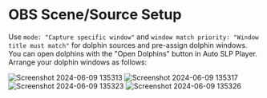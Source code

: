 # OBS Scene/Source Setup
Use `mode: "Capture specific window"` and `window match priority: "Window title must match"` for dolphin sources and pre-assign dolphin windows.
You can open dolphins with the "Open Dolphins" button in Auto SLP Player.
Arrange your dolphin windows as follows:

![Screenshot 2024-06-09 135313](https://github.com/jmlee337/auto-slp-player/assets/3300257/6cbacd67-41d9-4f4b-ab8e-0ab51317ff3a)
![Screenshot 2024-06-09 135317](https://github.com/jmlee337/auto-slp-player/assets/3300257/2589a2d8-add1-4e5e-a470-e94d1c561f8f)
![Screenshot 2024-06-09 135323](https://github.com/jmlee337/auto-slp-player/assets/3300257/911db8a1-747d-49a7-9879-98835e483cd6)
![Screenshot 2024-06-09 135326](https://github.com/jmlee337/auto-slp-player/assets/3300257/790d3275-8201-4dd7-975b-b352d25710fa)
